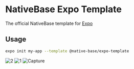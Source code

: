 # NativeBase Expo Template

The official NativeBase template for [Expo](https://docs.expo.io/)

## Usage

```sh
expo init my-app --template @native-base/expo-template
```
![2](https://user-images.githubusercontent.com/90233777/194212035-30930c92-3764-4053-a676-ff78cbc4f576.PNG)
![1](https://user-images.githubusercontent.com/90233777/194212060-1263a332-ff67-484b-9937-673debb5bb80.PNG)
![Capture](https://user-images.githubusercontent.com/90233777/194212082-e371f635-9b39-4a28-ae19-8a74e23db747.PNG)
